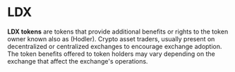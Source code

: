 # LDX

**LDX tokens** are tokens that provide additional benefits or rights to the token owner known also as (Hodler). Crypto asset traders, usually present on decentralized or centralized exchanges to encourage exchange adoption. The token benefits offered to token holders may vary depending on the exchange that affect the exchange's operations.
